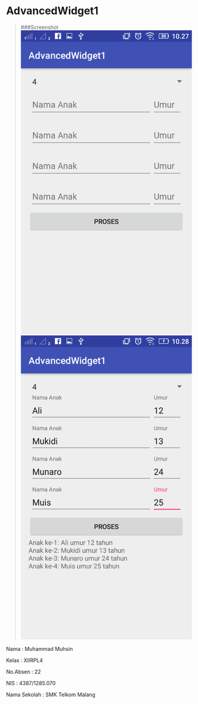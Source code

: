 # AdvancedWidget1

>###Screenshot
>![Screeshoot](https://github.com/MuhammadMuhsin/AdvancedWidget1/blob/master/AdvancedWidget1_1.png)
>![Screeshoot](https://github.com/MuhammadMuhsin/AdvancedWidget1/blob/master/AdvancedWidget1_2.png)

Nama : Muhammad Muhsin

Kelas : XIIRPL4

No.Absen : 22

NIS : 4387/1285.070

Nama Sekolah : SMK Telkom Malang
